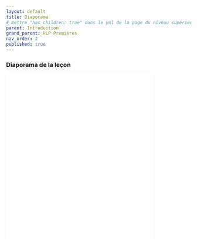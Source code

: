 ```yaml
---
layout: default
title: Diaporama
# mettre "has_children: true" dans le yml de la page du niveau supérieur
parent: Introduction
grand_parent: HLP Premières
nav_order: 2
published: true
---
```

### Diaporama de la leçon

<iframe src="../../assets/html/hlpp-0.html" width="80%" height="450px" frameborder="0"></iframe>